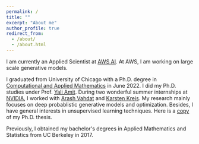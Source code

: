 ```yaml
---
permalink: /
title: ""
excerpt: "About me"
author_profile: true
redirect_from: 
  - /about/
  - /about.html
---
```

I am currently an Applied Scientist at [AWS AI](https://aws.amazon.com/ai/). At AWS, I am working on large scale generative models.

I graduated from University of Chicago with a Ph.D. degree in [Computational and Applied Mathematics](https://cam.uchicago.edu) in June 2022. I did my Ph.D. studies under Prof. [Yali Amit](https://galton.uchicago.edu/~amit/). During two wonderful summer internships at [NVIDIA](https://www.nvidia.com/en-us/research/), I worked with [Arash Vahdat](http://latentspace.cc/arash_vahdat/) and [Karsten Kreis](https://karstenkreis.github.io/). My research mainly focuses on deep probablistic generative models and optimization. Besides, I have general interests in unsupervised learning techniques. Here is a [copy](https://knowledge.uchicago.edu/record/3954) of my Ph.D. thesis. <br>

Previously, I obtained my bachelor's degrees in Applied Mathematics and Statistics from UC Berkeley in 2017. <br>



